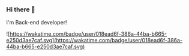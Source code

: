 ### Hi there 👋
I'm Back-end developer!
<!--
**Gronvolt/gronvolt** is a ✨ _special_ ✨ repository because its `README.md` (this file) appears on your GitHub profile.

Here are some ideas to get you started:

- 🔭 I’m currently working on ...
- 🌱 I’m currently learning ...
- 👯 I’m looking to collaborate on ...
- 🤔 I’m looking for help with ...
- 💬 Ask me about ...
- 📫 How to reach me: ...
- 😄 Pronouns: ...
- ⚡ Fun fact: ...
-->

![https://wakatime.com/badge/user/018ead6f-386a-44ba-b665-e250d3ae7caf.svg](https://wakatime.com/badge/user/018ead6f-386a-44ba-b665-e250d3ae7caf.svg)
